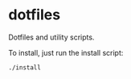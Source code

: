 dotfiles
========

Dotfiles and utility scripts.

To install, just run the install script:

```bash
./install
```

